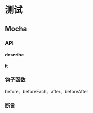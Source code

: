 # 测试

## Mocha

### API

#### describe

#### it 

### 钩子函数

before、beforeEach、after、beforeAfter



### 断言



[1]: https://www.ruanyifeng.com/blog/2015/12/a-mocha-tutorial-of-examples.html	"测试框架 Mocha 实例教程"
[2]: https://learnku.com/articles/35165#%E4%BA%86%E8%A7%A3%E5%A6%82%E4%BD%95%E4%BD%BF%E7%94%A8-mocha-%E4%B8%BA-javascript-%E5%BA%94%E7%94%A8%E7%A8%8B%E5%BA%8F%E7%BC%96%E5%86%99%E5%92%8C%E8%BF%90%E8%A1%8C%E6%B5%8B%E8%AF%95
[3]: https://www.liaoxuefeng.com/wiki/1022910821149312/1102296458984160	"异步测试"

